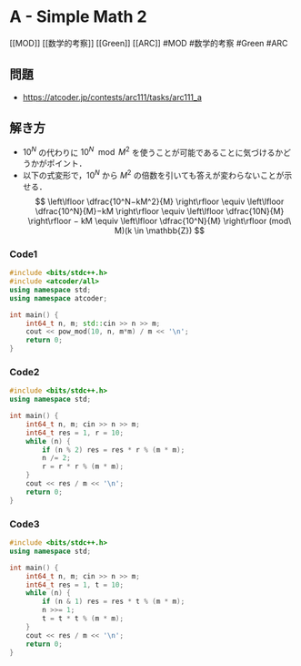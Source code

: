 # A - Simple Math 2
[[MOD]] [[数学的考察]] [[Green]] [[ARC]]
#MOD #数学的考察 #Green #ARC 

## 問題
- https://atcoder.jp/contests/arc111/tasks/arc111_a

## 解き方
-   $10^N$ の代わりに $10^N\mod M^2$ を使うことが可能であることに気づけるかどうかがポイント．
- 以下の式変形で，$10^N$ から $M^2$ の倍数を引いても答えが変わらないことが示せる．
$$
\left\lfloor \dfrac{10^N−kM^2}{M} \right\rfloor
\equiv
\left\lfloor \dfrac{10^N}{M}−kM \right\rfloor
\equiv
\left\lfloor \dfrac{10N}{M} \right\rfloor − kM
\equiv
\left\lfloor \dfrac{10^N}{M} \right\rfloor (mod\ M)(k \in \mathbb{Z})
$$

### Code1
```c++
#include <bits/stdc++.h>
#include <atcoder/all>
using namespace std;
using namespace atcoder;

int main() {
	int64_t n, m; std::cin >> n >> m;
	cout << pow_mod(10, n, m*m) / m << '\n';
    return 0;
}
```

### Code2
```c++
#include <bits/stdc++.h>
using namespace std;

int main() {
	int64_t n, m; cin >> n >> m;
	int64_t res = 1, r = 10;
	while (n) {
		if (n % 2) res = res * r % (m * m);
		n /= 2;
		r = r * r % (m * m);
	}
	cout << res / m << '\n';
	return 0;
}
```

### Code3
```c++
#include <bits/stdc++.h>
using namespace std;

int main() {
	int64_t n, m; cin >> n >> m;
	int64_t res = 1, t = 10;
	while (n) {
		if (n & 1) res = res * t % (m * m);
		n >>= 1;
		t = t * t % (m * m);
	}
	cout << res / m << '\n';
	return 0;
}
```